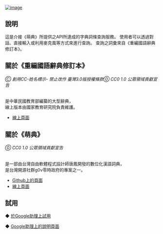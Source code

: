  [![image](https://lh3.googleusercontent.com/b5mi7bsFMvz5vbzdQYkGvRTCZQlwgCOvIlmNAds6dvjuLGwC-gzhYDMowSi7_e4OR1o9fY0ecBY=s81)](https://assistant.google.com/services/a/uid/0000008d7409cb2a)
  
說明
-------
  這是介接《萌典》所提供之API所達成的字典詞條查詢服務。
  使用者可以透過對話、直接輸入或利用麥克風等方式來進行查詢。
  查詢之詞彙來自《重編國語辭典修訂本》。

## 關於《重編國語辭典修訂本》
###### Ⓒ 創用CC-姓名標示- 禁止改作 臺灣3.0版授權條款⓪ CC0 1.0 公眾領域貢獻宣告  
 
是中華民國教育部編纂的大型辭典，  
線上版本由國家教育研究院負責維護。

*  [線上頁面](http://dict.revised.moe.edu.tw/cbdic/)

## 關於《萌典》 
###### ⓪ CC0 1.0 公眾領域貢獻宣告  

是一部由台灣自由軟體程式設計師唐鳳開發的數位化漢語詞典，  
是台灣開源社群g0v零時政府的專案之一。
* [Github上的頁面](https://github.com/g0v/moedict-webkit)  
* [線上頁面](https://www.moedict.tw)  


試用
------- 
◆ [於Google助理上試用](https://assistant.google.com/services/invoke/uid/0000008d7409cb2a)
  
◆ [Google助理上的說明頁面](https://assistant.google.com/services/a/uid/0000008d7409cb2a)
